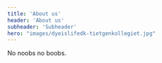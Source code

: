 ```yaml
---
title: 'About us'
header: 'About us'
subheader: 'Subheader'
hero: "images/dyeislifedk-tietgenkollegiet.jpg"
---
```


No noobs no boobs.
